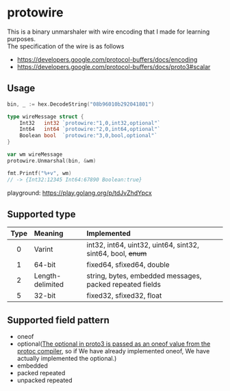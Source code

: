# protowire

This is a binary unmarshaler with wire encoding that I made for learning purposes.  
The specification of the wire is as follows

- https://developers.google.com/protocol-buffers/docs/encoding
- https://developers.google.com/protocol-buffers/docs/proto3#scalar

## Usage

```go
bin, _ := hex.DecodeString("08b96010b292041801")

type wireMessage struct {
	Int32   int32 `protowire:"1,0,int32,optional"`
	Int64   int64 `protowire:"2,0,int64,optional"`
	Boolean bool  `protowire:"3,0,bool,optional"`
}

var wm wireMessage
protowire.Unmarshal(bin, &wm)

fmt.Printf("%+v", wm)
// -> {Int32:12345 Int64:67890 Boolean:true}
```

playground: https://play.golang.org/p/tdJvZhdYpcx

## Supported type

| Type | Meaning | Implemented |
| :---: | :--- | :--- |
|0|Varint|int32, int64, uint32, uint64, sint32, sint64, bool, ~~enum~~|
|1|64-bit|fixed64, sfixed64, double|
|2|Length-delimited|string, bytes, embedded messages, packed repeated fields|
|5|32-bit|fixed32, sfixed32, float|

## Supported field pattern
- oneof
- optional([The optional in proto3 is passed as an oneof value from the protoc compiler](https://github.com/protocolbuffers/protobuf/blob/master/docs/implementing_proto3_presence.md#background), so if We have already implemented oneof, We have actually implemented the optional.)
- embedded
- packed repeated
- unpacked repeated
